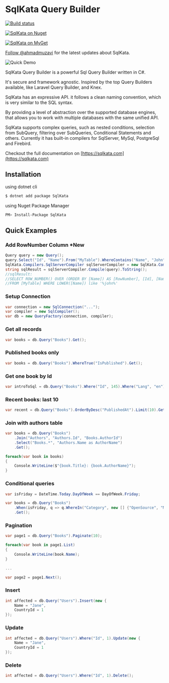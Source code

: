 # SqlKata Query Builder

[![Build status](https://ci.appveyor.com/api/projects/status/bh022c0ol5u6s41p?svg=true)](https://ci.appveyor.com/project/ahmad-moussawi/querybuilder)

[![SqlKata on Nuget](https://img.shields.io/nuget/vpre/SqlKata.svg)](https://www.nuget.org/packages/SqlKata)

[![SqlKata on MyGet](https://img.shields.io/myget/sqlkata/v/SqlKata.svg?label=myget)](https://www.myget.org/feed/sqlkata/package/nuget/SqlKata)

<a href="https://twitter.com/ahmadmuzavi?ref_src=twsrc%5Etfw" class="twitter-follow-button" data-size="large" data-show-count="false">Follow @ahmadmuzavi</a> for the latest updates about SqlKata.

![Quick Demo](https://i.imgur.com/jOWD4vk.gif)


SqlKata Query Builder is a powerful Sql Query Builder written in C#.

It's secure and framework agnostic. Inspired by the top Query Builders available, like Laravel Query Builder, and Knex.

SqlKata has an expressive API. it follows a clean naming convention, which is very similar to the SQL syntax.

By providing a level of abstraction over the supported database engines, that allows you to work with multiple databases with the same unified API.

SqlKata supports complex queries, such as nested conditions, selection from SubQuery, filtering over SubQueries, Conditional Statements and others. Currently it has built-in compilers for SqlServer, MySql, PostgreSql and Firebird.

Checkout the full documentation on [https://sqlkata.com](https://sqlkata.com)

## Installation

using dotnet cli
```sh
$ dotnet add package SqlKata
```

using Nuget Package Manager
```sh
PM> Install-Package SqlKata
```


## Quick Examples

### Add RowNumber Column *New

```cs
Query query = new Query();
query.Select("Id", "Name").From("MyTable").WhereContains("Name", "John").OrderBy("Name").AddRowNumberColumn("RowNumber");
SqlKata.Compilers.SqlServerCompiler sqlServerCompiler = new SqlKata.Compilers.SqlServerCompiler();
string sqlResult = sqlServerCompiler.Compile(query).ToString();
//sqlResult:
//SELECT ROW_NUMBER() OVER (ORDER BY [Name]) AS [RowNumber], [Id], [Name]
//FROM [MyTable] WHERE LOWER([Name]) like '%john%'
```

### Setup Connection

```cs
var connection = new SqlConnection("...");
var compiler = new SqlCompiler();
var db = new QueryFactory(connection, compiler);
```

### Get all records
```cs
var books = db.Query("Books").Get();
```

### Published books only
```cs
var books = db.Query("Books").WhereTrue("IsPublished").Get();
```

### Get one book by Id
```cs
var introToSql = db.Query("Books").Where("Id", 145).Where("Lang", "en").First();
```

### Recent books: last 10
```cs
var recent = db.Query("Books").OrderByDesc("PublishedAt").Limit(10).Get();
```

### Join with authors table

```cs
var books = db.Query("Books")
    .Join("Authors", "Authors.Id", "Books.AuthorId")
    .Select("Books.*", "Authors.Name as AuthorName")
    .Get();

foreach(var book in books)
{
    Console.WriteLine($"{book.Title}: {book.AuthorName}");
}
```

### Conditional queries
```cs
var isFriday = DateTime.Today.DayOfWeek == DayOfWeek.Friday;

var books = db.Query("Books")
    .When(isFriday, q => q.WhereIn("Category", new [] {"OpenSource", "MachineLearning"}))
    .Get();
```

### Pagination

```cs
var page1 = db.Query("Books").Paginate(10);

foreach(var book in page1.List)
{
    Console.WriteLine(book.Name);
}

...

var page2 = page1.Next();
```

### Insert

```cs
int affected = db.Query("Users").Insert(new {
    Name = "Jane",
    CountryId = 1
});
```

### Update

```cs
int affected = db.Query("Users").Where("Id", 1).Update(new {
    Name = "Jane",
    CountryId = 1
});
```

### Delete

```cs
int affected = db.Query("Users").Where("Id", 1).Delete();
```
